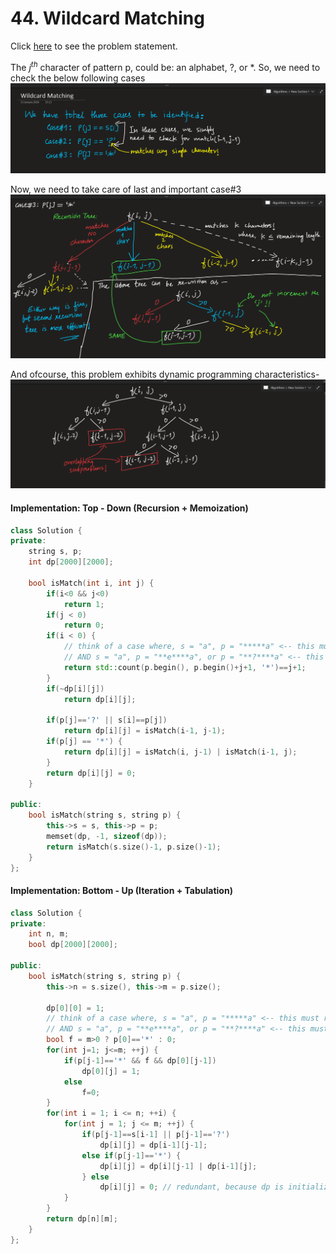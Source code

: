 # 44. Wildcard Matching
Click [here](https://leetcode.com/problems/wildcard-matching/description/) to see the problem statement.   

The $j^{th}$ character of pattern p, could be: an alphabet, $?$, or $*$. So, we need to check the below following cases   
![explanation-image-part-1](https://github.com/sahsan73/cp/blob/main/Problems-%26%26-Solutions/LeetCode/assets/images/44-part-1.png)   

Now, we need to take care of last and important case#3   
![explanation-image-part-2](https://github.com/sahsan73/cp/blob/main/Problems-%26%26-Solutions/LeetCode/assets/images/44-part-2.png)   

And ofcourse, this problem exhibits dynamic programming characteristics-   
![overlapping-subproblems-image](https://github.com/sahsan73/cp/blob/main/Problems-%26%26-Solutions/LeetCode/assets/images/44-part-3-overlapping-subproblems.png)   


#### Implementation: Top - Down (Recursion + Memoization)
```cpp
class Solution {
private:
    string s, p;
    int dp[2000][2000];

    bool isMatch(int i, int j) {
        if(i<0 && j<0)
            return 1;
        if(j < 0)
            return 0;
        if(i < 0) {
            // think of a case where, s = "a", p = "*****a" <-- this must return TRUE
            // AND s = "a", p = "**e****a", or p = "**?****a" <-- this must return FALSE
            return std::count(p.begin(), p.begin()+j+1, '*')==j+1;
        }
        if(~dp[i][j])
            return dp[i][j];
        
        if(p[j]=='?' || s[i]==p[j])
            return dp[i][j] = isMatch(i-1, j-1);
        if(p[j] == '*') {
            return dp[i][j] = isMatch(i, j-1) | isMatch(i-1, j);
        }
        return dp[i][j] = 0;
    }

public:
    bool isMatch(string s, string p) {
        this->s = s, this->p = p;
        memset(dp, -1, sizeof(dp));
        return isMatch(s.size()-1, p.size()-1);
    }
};
```

#### Implementation: Bottom - Up (Iteration + Tabulation)
```cpp
class Solution {
private:
    int n, m;
    bool dp[2000][2000];

public:
    bool isMatch(string s, string p) {
        this->n = s.size(), this->m = p.size();

        dp[0][0] = 1;
        // think of a case where, s = "a", p = "*****a" <-- this must return TRUE
        // AND s = "a", p = "**e****a", or p = "**?****a" <-- this must return FALSE
        bool f = m>0 ? p[0]=='*' : 0;
        for(int j=1; j<=m; ++j) {
            if(p[j-1]=='*' && f && dp[0][j-1])
                dp[0][j] = 1;
            else
                f=0;
        }
        for(int i = 1; i <= n; ++i) {
            for(int j = 1; j <= m; ++j) {
                if(p[j-1]==s[i-1] || p[j-1]=='?')
                    dp[i][j] = dp[i-1][j-1];
                else if(p[j-1]=='*') {
                    dp[i][j] = dp[i][j-1] | dp[i-1][j];
                } else
                    dp[i][j] = 0; // redundant, because dp is initialized with FALSE
            }
        }
        return dp[n][m];
    }
};
```
